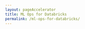 ```yaml
---
layout: pageAccelerator
title: ML Ops for Databricks
permalink: /ml-ops-for-databricks/
---
```


<script>
    //Variables for this specific single accelerator page, to centralize re-used variables
    const textPageTitle = "ML Ops for Databricks";
    const htmlPageDescription = `ML Ops support for Databricks`;
    const srcHeaderImage = "{{site.baseurl}}/images/ml-ops-for-databricks/CLO20b_Aline_cafe_outside_002.jpg";
    const linkAccessAcceleratorRepo = "https://github.com/microsoft/dstoolkit-ml-ops-for-databricks";
    const listPrereqs = ["Access to an Azure subscription",
        "Docker Desktop Installed",
        "VS Code installed",
        "Service Principal (valid Client ID and secret) which has the contributor permission the subscription"];
    const listIndustries = ["Horizontal solution that addresses cross-industry needs"];
    const listUseCases = ["Enterprise scale data engineering and data science development framework.",
        "ML Ops to help data science teams collaborate accross the organization.",
        "AI Solution Centre or Centre of Excellence."];
    const htmlAcceleratorDescription = 
            `<p style="margin-top: 30px; text-decoration: none;">The ML Ops for Data Bricks solution accelerator provides a deployable solution that can be used by data engineering and data science teams to:</p>
            <ul style="margin-top: 30px;">
                <li>Logging Framework using the <a href="https://github.com/census-instrumentation/opencensus-python/tree/master/contrib/opencensus-ext-azure" target="_blank">Opensensus Azure Monitor Exporters</a></li>
                <li>Support for Databricks development from VS Code IDE using the <a href="https://docs.microsoft.com/en-us/azure/databricks/dev-tools/databricks-connect#visual-studio-code" target="_blank">Databricks Connect</a> feature.</li>
                <li>continuous development with <a href="https://packaging.python.org/tutorials/packaging-projects/" target="_blank">Python Local Packaging</a></li>
                <li>Implementation of the Databricks utilities in VS Code such as dbutils, notebook execution, secret handling.</li>
                <li>Example Model file which uses the framework end to end.</li>
            </ul>
            <img src="{{site.baseurl}}/images/ml-ops-for-databricks/ML-Ops-for-Databricks-components.jfif" alt="ML Ops for Databricks components image">`;

    const listAcceleratorGuidanceVideoURLs = ["https://www.youtube.com/embed/fsP7xMYOCOo"];

    const listLinksRelatedAccelerators = ["/forecasting/"];
    
    const linkContributingGuide = "n/a";

    const listTechnologies = ["Azure Databricks",
        "Application Insights",
        "Log analytics workspace for the App Insight",
        "Key Vault",
        "Azure Storage Account"];

    const htmlArchitectureSection = `n/a`;
    const htmlBranchingStrategySection = `n/a`;
    const htmlAcceleratorComponents = `n/a`;
    const htmlKeyAcceleratorFiles = `n/a`;
    const htmlLiveDemoSection = `n/a`;
    const htmlRepoStructureSection = `n/a`;

    //boolean variables to show / hide sections of the page
    const toHide_AcceleratorGuidanceSection = false;
    const toHide_RelatedAccelerators = false;
    const toHide_ContributingGuide = true;
    const toHide_ArchitectureSection = true;
    const toHide_BranchingStrategySection = true;
    const toHide_AcceleratorComponents = true;
    const toHide_KeyAcceleratorFiles = true;
    const toHide_LiveDemoSection = true;
    const toHide_RepoStructureSection = true;
</script>

<script src="{{site.baseurl}}/scripts/script-setsingleacceleratorpagecontents.js" type="text/javascript"></script>